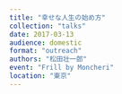 ```yaml
---
title: "幸せな人生の始め方"
collection: "talks"
date: 2017-03-13
audience: domestic
format: "outreach"
authors: "松田壮一郎"
event: "Frill by Moncheri"
location: "東京"
---
```

